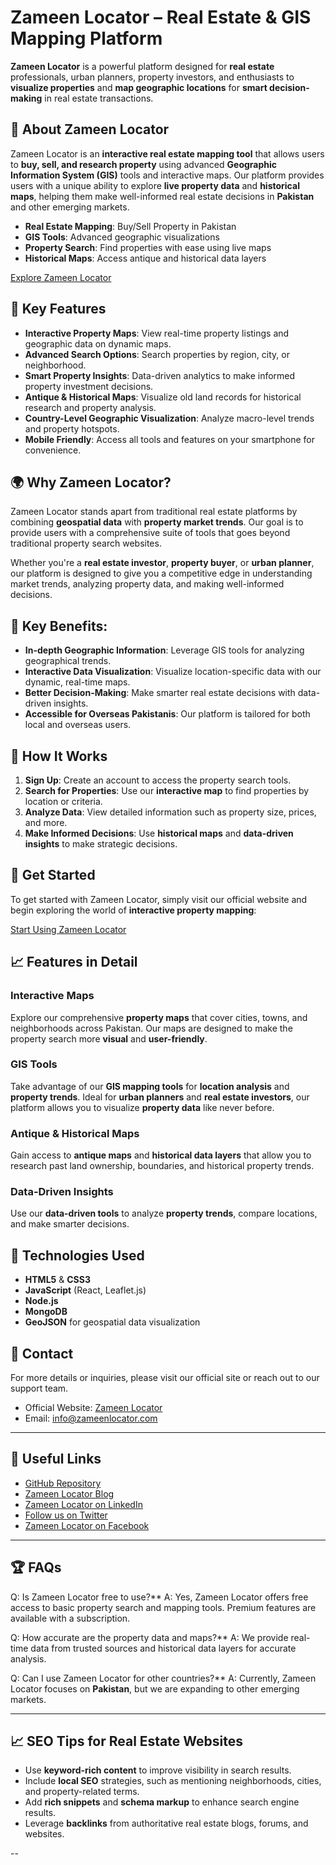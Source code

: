# Zameen Locator – Real Estate & GIS Mapping Platform

**Zameen Locator** is a powerful platform designed for **real estate** professionals, urban planners, property investors, and enthusiasts to **visualize properties** and **map geographic locations** for **smart decision-making** in real estate transactions.

## 🏡 About Zameen Locator

Zameen Locator is an **interactive real estate mapping tool** that allows users to **buy, sell, and research property** using advanced **Geographic Information System (GIS)** tools and interactive maps. Our platform provides users with a unique ability to explore **live property data** and **historical maps**, helping them make well-informed real estate decisions in **Pakistan** and other emerging markets.

- **Real Estate Mapping**: Buy/Sell Property in Pakistan
- **GIS Tools**: Advanced geographic visualizations
- **Property Search**: Find properties with ease using live maps
- **Historical Maps**: Access antique and historical data layers

[Explore Zameen Locator](https://zameenlocator.com/)

## 🔑 Key Features

- **Interactive Property Maps**: View real-time property listings and geographic data on dynamic maps.
- **Advanced Search Options**: Search properties by region, city, or neighborhood.
- **Smart Property Insights**: Data-driven analytics to make informed property investment decisions.
- **Antique & Historical Maps**: Visualize old land records for historical research and property analysis.
- **Country-Level Geographic Visualization**: Analyze macro-level trends and property hotspots.
- **Mobile Friendly**: Access all tools and features on your smartphone for convenience.

## 🌍 Why Zameen Locator?

Zameen Locator stands apart from traditional real estate platforms by combining **geospatial data** with **property market trends**. Our goal is to provide users with a comprehensive suite of tools that goes beyond traditional property search websites.

Whether you're a **real estate investor**, **property buyer**, or **urban planner**, our platform is designed to give you a competitive edge in understanding market trends, analyzing property data, and making well-informed decisions.

## 🚀 Key Benefits:

- **In-depth Geographic Information**: Leverage GIS tools for analyzing geographical trends.
- **Interactive Data Visualization**: Visualize location-specific data with our dynamic, real-time maps.
- **Better Decision-Making**: Make smarter real estate decisions with data-driven insights.
- **Accessible for Overseas Pakistanis**: Our platform is tailored for both local and overseas users.

## 🧭 How It Works

1. **Sign Up**: Create an account to access the property search tools.
2. **Search for Properties**: Use our **interactive map** to find properties by location or criteria.
3. **Analyze Data**: View detailed information such as property size, prices, and more.
4. **Make Informed Decisions**: Use **historical maps** and **data-driven insights** to make strategic decisions.

## 🌟 Get Started

To get started with Zameen Locator, simply visit our official website and begin exploring the world of **interactive property mapping**:

[Start Using Zameen Locator](https://zameenlocator.com/)

## 📈 Features in Detail

### Interactive Maps

Explore our comprehensive **property maps** that cover cities, towns, and neighborhoods across Pakistan. Our maps are designed to make the property search more **visual** and **user-friendly**. 

### GIS Tools

Take advantage of our **GIS mapping tools** for **location analysis** and **property trends**. Ideal for **urban planners** and **real estate investors**, our platform allows you to visualize **property data** like never before.

### Antique & Historical Maps

Gain access to **antique maps** and **historical data layers** that allow you to research past land ownership, boundaries, and historical property trends.

### Data-Driven Insights

Use our **data-driven tools** to analyze **property trends**, compare locations, and make smarter decisions. 

## 🔧 Technologies Used

- **HTML5** & **CSS3**
- **JavaScript** (React, Leaflet.js)
- **Node.js**
- **MongoDB**
- **GeoJSON** for geospatial data visualization

## 📍 Contact
For more details or inquiries, please visit our official site or reach out to our support team.

- Official Website: [Zameen Locator](https://zameenlocator.com/)
- Email: [info@zameenlocator.com](mailto:info@zameenlocator.com)

---

## 🔗 Useful Links
- [GitHub Repository](https://github.com/realshoaibali/zameenlocator-tools)
- [Zameen Locator Blog](https://zameenlocator.com/blog)
- [Zameen Locator on LinkedIn](https://www.linkedin.com//zameenlocator)
- [Follow us on Twitter](https://twitter.com/zameenlocator)
- [Zameen Locator on Facebook](https://www.facebook.com/zlofficial)

---

## 🏆 FAQs
Q: Is Zameen Locator free to use?**
A: Yes, Zameen Locator offers free access to basic property search and mapping tools. Premium features are available with a subscription.

Q: How accurate are the property data and maps?**
A: We provide real-time data from trusted sources and historical data layers for accurate analysis.

Q: Can I use Zameen Locator for other countries?**
A: Currently, Zameen Locator focuses on **Pakistan**, but we are expanding to other emerging markets.

---

## 📈 SEO Tips for Real Estate Websites

- Use **keyword-rich content** to improve visibility in search results.
- Include **local SEO** strategies, such as mentioning neighborhoods, cities, and property-related terms.
- Add **rich snippets** and **schema markup** to enhance search engine results.
- Leverage **backlinks** from authoritative real estate blogs, forums, and websites.

--
